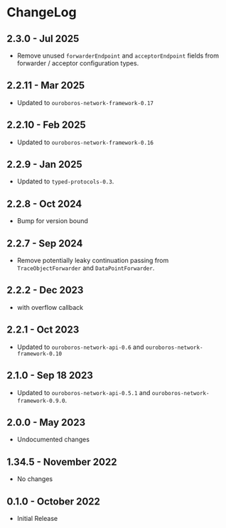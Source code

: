 # ChangeLog

## 2.3.0 - Jul 2025

* Remove unused `forwarderEndpoint` and `acceptorEndpoint` fields from forwarder / acceptor configuration types.

## 2.2.11 - Mar 2025

* Updated to `ouroboros-network-framework-0.17`

## 2.2.10 - Feb 2025

* Updated to `ouroboros-network-framework-0.16`

## 2.2.9 - Jan 2025

* Updated to `typed-protocols-0.3`.

## 2.2.8 - Oct 2024

* Bump for version bound

## 2.2.7 - Sep 2024

* Remove potentially leaky continuation passing from `TraceObjectForwarder` and `DataPointForwarder`.

## 2.2.2 - Dec 2023

* with overflow callback

## 2.2.1 - Oct 2023

* Updated to `ouroboros-network-api-0.6` and `ouroboros-network-framework-0.10`

## 2.1.0 - Sep 18 2023

* Updated to `ouroboros-network-api-0.5.1` and `ouroboros-network-framework-0.9.0`.

## 2.0.0 - May 2023

* Undocumented changes

## 1.34.5 - November 2022

* No changes

## 0.1.0 - October 2022

* Initial Release
